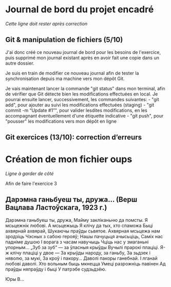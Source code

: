 # Journal de bord du projet encadré


*Cette ligne doit rester après correction*


## Git & manipulation de fichiers (5/10)

J'ai donc créé ce nouveau journal de bord pour les besoins de l'exercice, puis supprimé mon journal existant après en avoir fait une copie dans un autre dossier.

Je suis en train de modifier ce nouveau journal afin de tester la synchronisation depuis ma machine vers mon dépôt Git.

Je vais maintenant lancer la commande "git status" dans mon terminal, afin de vérifier que Git détecte bien les modifications effectuées en local.
Je pourrai ensuite lancer, successivement, les commandes suivantes:
    - "git add", pour ajouter au suivi les modifications effectuées (staging)
    - "git commit -m “Update #1”", pour valider lesdites modifications, en les accompagnant éventuellement d'une étiquette indicative
    - "git push", pour "pousser" les modifications vers mon dépôt en ligne


## Git exercices (13/10): correction d’erreurs


# Création de mon fichier oups

*Ligne à garder de côté*


Afin de faire l'exercice 3


## Дарэмна ганьбуеш ты, дружа… (Верш Вацлава Ластоўскага, 1923 г.)

Дарэмна ганьбуеш ты, дружа,
Майму закліканьню да помсты.
Я мсьцежнік любові. А мсьцежыць
Я клічу да тых, хто спаможа
Быці ахвярнай ахвярай,
Шукаючы праўды сьвятое.
Ахвярная мсьцежа нам зродзіць
Чэсных з сабою герояў;
Нашы пачуцьця ачысьціць,
Саміх нас падніме душою
І ворага з часам навучыць
Чціць нас у змаганьні упорным…
„Зуб за зуб“ — за ўласныя крыўды
Вучылі прарокі плаціці.
Я-ж клічу плаціці у двое —
За крыўды народу, за ганьбу,
За зьдзек і няволю, за мукі,
За кроў і пакору…
Даволі пакоры ганебнай.
І лганай любові даволі.
Хто вольным быць мкнецца
Умеці разрожніць павінен
Ад праўды няпраўду і быці
У патрэбе судзьдзёю.

Юры В…
